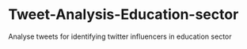 # Tweet-Analysis-Education-sector
Analyse tweets for identifying twitter influencers in education sector
